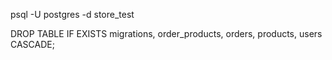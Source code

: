 psql -U postgres -d store_test

DROP TABLE IF EXISTS migrations, order_products, orders, products, users CASCADE;
